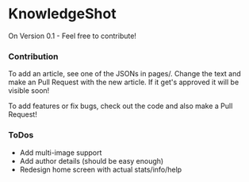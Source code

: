 # KnowledgeShot

On Version 0.1 - Feel free to contribute!

### Contribution
To add an article, see one of the JSONs in pages/. Change the text and make an Pull Request with the new article. If it get's approved it will be visible soon!

To add features or fix bugs, check out the code and also make a Pull Request!

### ToDos

- Add multi-image support
- Add author details (should be easy enough)
- Redesign home screen with actual stats/info/help